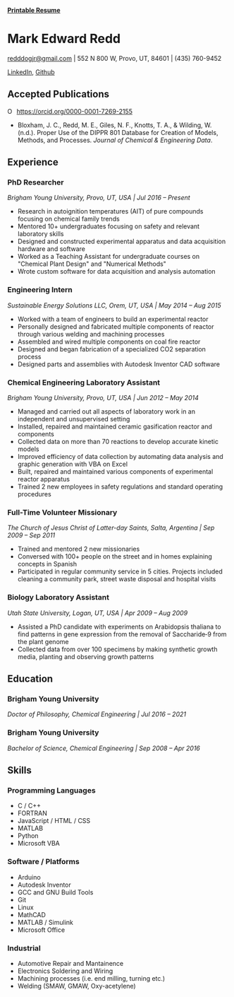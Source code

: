 [**Printable Resume**](/media/Mark_Redd_Resume_Printable.pdf)

# Mark Edward Redd

<redddogjr@gmail.com> | 552 N 800 W, Provo, UT, 84601 | (435) 760-9452

[LinkedIn](https://www.linkedin.com/in/mark-redd-53878880/), [Github](https://github.com/flythereddflagg)

## Accepted Publications

<div itemscope itemtype="https://schema.org/Person"><a itemprop="sameAs" content="https://orcid.org/0000-0001-7269-2155" href="https://orcid.org/0000-0001-7269-2155" target="orcid.widget" rel="me noopener noreferrer" style="vertical-align:top;"><img src="https://orcid.org/sites/default/files/images/orcid_16x16.png" style="width:1em;margin-right:.5em;" alt="ORCID iD icon">https://orcid.org/0000-0001-7269-2155</a></div>

- Bloxham, J. C., Redd, M. E., Giles, N. F., Knotts, T. A., & Wilding, W. (n.d.). Proper Use of the DIPPR 801 Database for Creation of Models, Methods, and Processes. *Journal of Chemical & Engineering Data*.

## Experience

### PhD Researcher

  *Brigham Young University, Provo, UT, USA | Jul 2016 – Present*

- Research in autoignition temperatures (AIT) of pure compounds focusing on chemical family trends
- Mentored 10+ undergraduates focusing on safety and relevant laboratory skills 
- Designed and constructed experimental apparatus and data acquisition hardware and software
- Worked as a Teaching Assistant for undergraduate courses on "Chemical Plant Design" and "Numerical Methods"
- Wrote custom software for data acquisition and analysis automation

### Engineering Intern

 *Sustainable Energy Solutions LLC, Orem, UT, USA | May 2014 – Aug 2015*

  - Worked with a team of engineers to build an experimental reactor
  - Personally designed and fabricated multiple components of reactor through various welding and machining processes
  - Assembled and wired multiple components on coal fire reactor
  - Designed and began fabrication of a specialized CO2 separation process
  - Designed parts and assemblies with Autodesk Inventor CAD software

### Chemical Engineering Laboratory Assistant

*Brigham Young University, Provo, UT, USA |  Jun 2012 – May 2014*

  - Managed and carried out all aspects of laboratory work in an independent and unsupervised setting
  - Installed, repaired and maintained ceramic gasification reactor and components
  - Collected data on more than 70 reactions to develop accurate kinetic models
  - Improved efficiency of data collection by automating data analysis and graphic generation with VBA on Excel
  - Built, repaired and maintained various components of experimental reactor apparatus
  - Trained 2 new employees in safety regulations and standard operating procedures

### Full-Time Volunteer Missionary

  *The Church of Jesus Christ of Latter-day Saints, Salta, Argentina | Sep 2009 – Sep 2011*

  - Trained and mentored 2 new missionaries
  - Conversed with 100+ people on the street and in homes explaining concepts in Spanish
  - Participated in regular community service in 5 cities. Projects included cleaning a community park, street waste disposal and hospital visits

### Biology Laboratory Assistant

  *Utah State University, Logan, UT, USA | Apr 2009 – Aug 2009*

  - Assisted a PhD candidate with experiments on Arabidopsis thaliana to find patterns in gene expression from the removal of Saccharide‐9 from the plant genome
  - Collected data from over 100 specimens by making synthetic growth media, planting and observing growth patterns

## Education

### Brigham Young University

*Doctor of Philosophy, Chemical Engineering | Jul 2016 – 2021*

### Brigham Young University

*Bachelor of Science, Chemical Engineering | Sep 2008 – Apr 2016*

## Skills

### Programming Languages

- C / C++
- FORTRAN
- JavaScript / HTML / CSS
- MATLAB
- Python
- Microsoft VBA

### Software / Platforms

- Arduino
- Autodesk Inventor
- GCC and GNU Build Tools
- Git
- Linux
- MathCAD
- MATLAB / Simulink
- Microsoft Office

### Industrial

- Automotive Repair and Mantainence
- Electronics Soldering and Wiring
- Machining processes (i.e. end milling, turning etc.)
- Welding (SMAW, GMAW, Oxy-acetylene)

